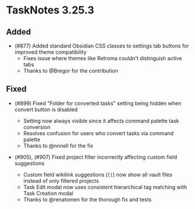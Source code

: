 # TaskNotes 3.25.3

## Added

- (#877) Added standard Obsidian CSS classes to settings tab buttons for improved theme compatibility
  - Fixes issue where themes like Retroma couldn't distinguish active tabs
  - Thanks to @Bregor for the contribution

## Fixed

- (#899) Fixed "Folder for converted tasks" setting being hidden when convert button is disabled
  - Setting now always visible since it affects command palette task conversion
  - Resolves confusion for users who convert tasks via command palette
  - Thanks to @nnnell for the fix

- (#905), (#907) Fixed project filter incorrectly affecting custom field suggestions
  - Custom field wikilink suggestions (`[[`) now show all vault files instead of only filtered projects
  - Task Edit modal now uses consistent hierarchical tag matching with Task Creation modal
  - Thanks to @renatomen for the thorough fix and tests
